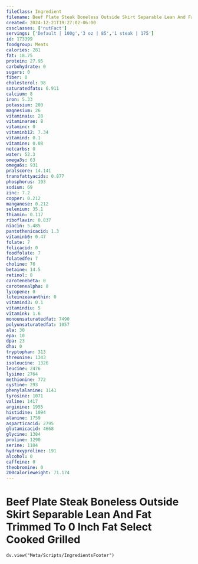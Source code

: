 ```yaml
---
fileClass: Ingredient
filename: Beef Plate Steak Boneless Outside Skirt Separable Lean And Fat Trimmed To 0 Inch Fat Select Cooked Grilled
created: 2024-12-21T19:27:02-06:00
cssclasses: ['nutFact']
servings: ['Default | 100g','3 oz | 85','1 steak | 175']
id: 173399
foodgroup: Meats
calories: 281
fat: 18.75
protein: 27.95
carbohydrate: 0
sugars: 0
fiber: 0
cholesterol: 98
saturatedfats: 6.911
calcium: 8
iron: 5.33
potassium: 280
magnesium: 26
vitaminaiu: 28
vitaminarae: 8
vitaminc: 0
vitaminb12: 7.34
vitamind: 0.1
vitamine: 0.08
netcarbs: 0
water: 52.3
omega3s: 63
omega6s: 931
pralscore: 14.141
transfattyacids: 0.877
phosphorus: 193
sodium: 69
zinc: 7.2
copper: 0.212
manganese: 0.212
selenium: 35.1
thiamin: 0.117
riboflavin: 0.837
niacin: 5.485
pantothenicacid: 1.3
vitaminb6: 0.47
folate: 7
folicacid: 0
foodfolate: 7
folatedfe: 7
choline: 76
betaine: 14.5
retinol: 8
carotenebeta: 0
carotenealpha: 0
lycopene: 0
luteinzeaxanthin: 0
vitamind3: 0.1
vitamindiu: 5
vitamink: 1.6
monounsaturatedfat: 7490
polyunsaturatedfat: 1057
ala: 30
epa: 10
dpa: 23
dha: 0
tryptophan: 313
threonine: 1343
isoleucine: 1326
leucine: 2476
lysine: 2764
methionine: 772
cystine: 293
phenylalanine: 1141
tyrosine: 1071
valine: 1417
arginine: 1955
histidine: 1094
alanine: 1759
asparticacid: 2795
glutamicacid: 4668
glycine: 1384
proline: 1290
serine: 1184
hydroxyproline: 191
alcohol: 0
caffeine: 0
theobromine: 0
200calorieweight: 71.174
---
```


# Beef Plate Steak Boneless Outside Skirt Separable Lean And Fat Trimmed To 0 Inch Fat Select Cooked Grilled

```dataviewjs
dv.view("Meta/Scripts/IngredientsFooter")
```